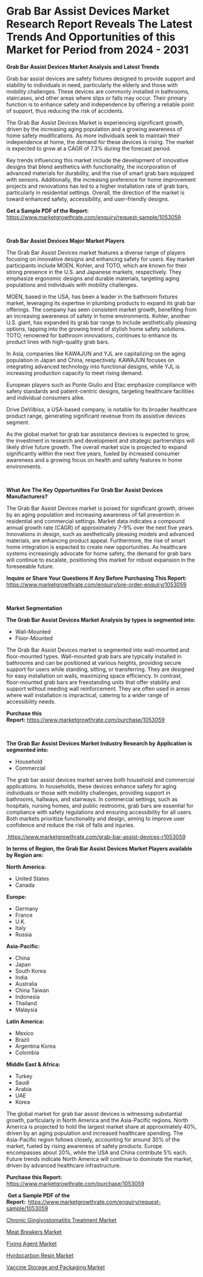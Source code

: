 <p><h1>Grab Bar Assist Devices Market Research Report Reveals The Latest Trends And Opportunities of this Market for Period from 2024 - 2031</h1></p><p><strong>Grab Bar Assist Devices Market Analysis and Latest Trends</strong></p>
<p><p>Grab bar assist devices are safety fixtures designed to provide support and stability to individuals in need, particularly the elderly and those with mobility challenges. These devices are commonly installed in bathrooms, staircases, and other areas where slips or falls may occur. Their primary function is to enhance safety and independence by offering a reliable point of support, thus reducing the risk of accidents.</p><p>The Grab Bar Assist Devices Market is experiencing significant growth, driven by the increasing aging population and a growing awareness of home safety modifications. As more individuals seek to maintain their independence at home, the demand for these devices is rising. The market is expected to grow at a CAGR of 7.3% during the forecast period. </p><p>Key trends influencing this market include the development of innovative designs that blend aesthetics with functionality, the incorporation of advanced materials for durability, and the rise of smart grab bars equipped with sensors. Additionally, the increasing preference for home improvement projects and renovations has led to a higher installation rate of grab bars, particularly in residential settings. Overall, the direction of the market is toward enhanced safety, accessibility, and user-friendly designs.</p></p>
<p><strong>Get a Sample PDF of the Report:&nbsp;</strong> <a href="https://www.marketgrowthrate.com/enquiry/request-sample/1053059">https://www.marketgrowthrate.com/enquiry/request-sample/1053059</a></p>
<p>&nbsp;</p>
<p><strong>Grab Bar Assist Devices Major Market Players</strong></p>
<p><p>The Grab Bar Assist Devices market features a diverse range of players focusing on innovative designs and enhancing safety for users. Key market participants include MOEN, Kohler, and TOTO, which are known for their strong presence in the U.S. and Japanese markets, respectively. They emphasize ergonomic designs and durable materials, targeting aging populations and individuals with mobility challenges.</p><p>MOEN, based in the USA, has been a leader in the bathroom fixtures market, leveraging its expertise in plumbing products to expand its grab bar offerings. The company has seen consistent market growth, benefiting from an increasing awareness of safety in home environments. Kohler, another U.S. giant, has expanded its grab bar range to include aesthetically pleasing options, tapping into the growing trend of stylish home safety solutions. TOTO, renowned for bathroom innovations, continues to enhance its product lines with high-quality grab bars.</p><p>In Asia, companies like KAWAJUN and YJL are capitalizing on the aging population in Japan and China, respectively. KAWAJUN focuses on integrating advanced technology into functional designs, while YJL is increasing production capacity to meet rising demand.</p><p>European players such as Ponte Giulio and Etac emphasize compliance with safety standards and patient-centric designs, targeting healthcare facilities and individual consumers alike. </p><p>Drive DeVilbiss, a USA-based company, is notable for its broader healthcare product range, generating significant revenue from its assistive devices segment. </p><p>As the global market for grab bar assistance devices is expected to grow, the investment in research and development and strategic partnerships will likely drive future growth. The overall market size is projected to expand significantly within the next five years, fueled by increased consumer awareness and a growing focus on health and safety features in home environments.</p></p>
<p>&nbsp;</p>
<p><strong>What Are The Key Opportunities For Grab Bar Assist Devices Manufacturers?</strong></p>
<p><p>The Grab Bar Assist Devices market is poised for significant growth, driven by an aging population and increasing awareness of fall prevention in residential and commercial settings. Market data indicates a compound annual growth rate (CAGR) of approximately 7-9% over the next five years. Innovations in design, such as aesthetically pleasing models and advanced materials, are enhancing product appeal. Furthermore, the rise of smart home integration is expected to create new opportunities. As healthcare systems increasingly advocate for home safety, the demand for grab bars will continue to escalate, positioning this market for robust expansion in the foreseeable future.</p></p>
<p><strong>Inquire or Share Your Questions If Any Before Purchasing This Report:</strong> <a href="https://www.marketgrowthrate.com/enquiry/pre-order-enquiry/1053059">https://www.marketgrowthrate.com/enquiry/pre-order-enquiry/1053059</a></p>
<p>&nbsp;</p>
<p><strong>Market Segmentation</strong></p>
<p><strong>The Grab Bar Assist Devices Market Analysis by types is segmented into:</strong></p>
<p><ul><li>Wall-Mounted</li><li>Floor-Mounted</li></ul></p>
<p><p>The Grab Bar Assist Devices market is segmented into wall-mounted and floor-mounted types. Wall-mounted grab bars are typically installed in bathrooms and can be positioned at various heights, providing secure support for users while standing, sitting, or transferring. They are designed for easy installation on walls, maximizing space efficiency. In contrast, floor-mounted grab bars are freestanding units that offer stability and support without needing wall reinforcement. They are often used in areas where wall installation is impractical, catering to a wider range of accessibility needs.</p></p>
<p><strong>Purchase this Report:&nbsp;</strong><a href="https://www.marketgrowthrate.com/purchase/1053059">https://www.marketgrowthrate.com/purchase/1053059</a></p>
<p>&nbsp;</p>
<p><strong>The Grab Bar Assist Devices Market Industry Research by Application is segmented into:</strong></p>
<p><ul><li>Household</li><li>Commercial</li></ul></p>
<p><p>The grab bar assist devices market serves both household and commercial applications. In households, these devices enhance safety for aging individuals or those with mobility challenges, providing support in bathrooms, hallways, and stairways. In commercial settings, such as hospitals, nursing homes, and public restrooms, grab bars are essential for compliance with safety regulations and ensuring accessibility for all users. Both markets prioritize functionality and design, aiming to improve user confidence and reduce the risk of falls and injuries.</p></p>
<p><a href="https://www.marketgrowthrate.com/grab-bar-assist-devices-r1053059">&nbsp;https://www.marketgrowthrate.com/grab-bar-assist-devices-r1053059</a></p>
<p><strong>In terms of Region, the Grab Bar Assist Devices Market Players available by Region are:</strong></p>
<p>
    <p> <strong> North America: </strong>
        <ul>
            <li>United States</li>
            <li>Canada</li>
        </ul>
        </p> 
    <p> <strong> Europe: </strong>
        <ul>
            <li>Germany</li>
            <li>France</li>
            <li>U.K.</li>
            <li>Italy</li>
            <li>Russia</li>
        </ul>
        </p> 
    <p> <strong> Asia-Pacific: </strong>
        <ul>
            <li>China</li>
            <li>Japan</li>
            <li>South Korea</li>
            <li>India</li>
            <li>Australia</li>
            <li>China Taiwan</li>
            <li>Indonesia</li>
            <li>Thailand</li>
            <li>Malaysia</li>
        </ul>
        </p> 
    <p> <strong> Latin America: </strong>
        <ul>
            <li>Mexico</li>
            <li>Brazil</li>
            <li>Argentina Korea</li>
            <li>Colombia</li>
        </ul>
        </p> 
    <p> <strong> Middle East & Africa: </strong>
        <ul>
            <li>Turkey</li>
            <li>Saudi</li>
            <li>Arabia</li>
            <li>UAE</li>
            <li>Korea</li>
        </ul>
    </p>
    </p>
<p><p>The global market for grab bar assist devices is witnessing substantial growth, particularly in North America and the Asia-Pacific regions. North America is projected to hold the largest market share at approximately 40%, driven by an aging population and increased healthcare spending. The Asia-Pacific region follows closely, accounting for around 30% of the market, fueled by rising awareness of safety products. Europe encompasses about 20%, while the USA and China contribute 5% each. Future trends indicate North America will continue to dominate the market, driven by advanced healthcare infrastructure.</p></p>
<p><strong>Purchase this Report: </strong><a href="https://www.marketgrowthrate.com/purchase/1053059">https://www.marketgrowthrate.com/purchase/1053059</a></p>
<p>&nbsp;<strong>Get a Sample PDF of the Report:&nbsp;&nbsp;</strong><a href="https://www.marketgrowthrate.com/enquiry/request-sample/1053059">https://www.marketgrowthrate.com/enquiry/request-sample/1053059</a></p>
<p><strong></strong></p>
<p><p><a href="https://issuu.com/reportprime-2/docs/chronic-gingivostomatitis-treatment_856845f39af6e2">Chronic Gingivostomatitis Treatment Market</a></p><p><a href="https://medium.com/@nikitabruen/global-meat-breakers-industry-analysis-report-meat-breakers-market-size-share-and-trends-by-2ba9ea5049d0">Meat Breakers Market</a></p><p><a href="https://www.linkedin.com/pulse/future-trajectory-fixing-agent-market-emerging-trends-forecasts-10hpe?trackingId=wIwFDlhBRSa%2FOF%2BkzI4wSw%3D%3D">Fixing Agent Market</a></p><p><a href="https://medium.com/@nikitabruen/global-market-pulse-trends-and-growth-analysis-in-hyrdocarbon-resin-market-forecasted-for-period-ccc93adc373a">Hyrdocarbon Resin Market</a></p><p><a href="https://issuu.com/reportprime-2/docs/vaccine-storage-and-packaging-marke_9f9435e72fe39f">Vaccine Storage and Packaging Market</a></p></p>